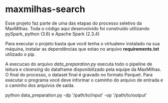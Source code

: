 # maxmilhas-search

Esse projeto faz parte de uma das etapas do processo seletivo da MaxMilhas. Toda o código aqui desenvolvido foi construído utilizando pySpark, python (3.6) e Apache Spark (2.3.4)


Para executar o projeto basta que você tenha o virtualenv instalado na sua máquina, instalar as dependências que estao no arquivo **requirements.txt** utilizado o pip.

A execucao do arquivo _data_preparation.py_ executa todo o pipeline de leitura e _cleansing_ do dataframe disponibilizado pela equipe da MaxMilhas. O final do processo, o dataset final é gravado no formato Parquet. Para executar o programa você deve informar o caminho do arquivo de entrada e o caminho dos arquivos de saída.


python data_preparation.py -dp '/path/to/input' -op '/path/to/output'